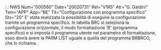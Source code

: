  :  : NWS Num="000560" Date="20020731" Rel="V1R5" Atr="G. Galdini" Tem="APP" App="B£" Tit="Configurazione con programma specifico" Sts="20"
E' stata realizzata la possibilità di eseguire la configurazione tramite un programma specifico.
In tabella BRC si seleziona la configurazione orizzontale, il modo formattazione 'B' (programma specifico) e si imposta il programma utente nel parametro di formattazione, esso dovrà avere la PARM LIST uguale a quella del programma BRBRCO, che lo richiama.
